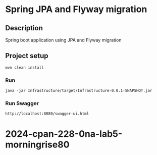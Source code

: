 # Spring JPA and Flyway migration

## Description
Spring boot application using JPA and Flyway migration


## Project setup
```
mvn clean install
```

### Run
```
java -jar Infrastructure/target/Infrastructure-0.0.1-SNAPSHOT.jar
```

### Run Swagger
```
http://localhost:8080/swagger-ui.html
```
# 2024-cpan-228-0na-lab5-morningrise80
